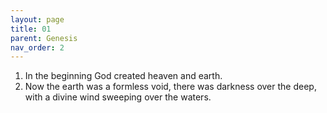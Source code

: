 ```yaml
---
layout: page
title: 01
parent: Genesis
nav_order: 2
---
```


1. In the beginning God created heaven and earth.
2. Now the earth was a formless void, there was darkness over the deep, with a divine wind sweeping over the waters.